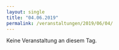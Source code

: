 ```yaml
---
layout: single
title: "04.06.2019"
permalink: /veranstaltungen/2019/06/04/
---
```


Keine Veranstaltung an diesem Tag.
